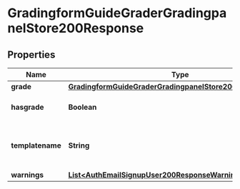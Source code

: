 

# GradingformGuideGraderGradingpanelStore200Response


## Properties

| Name | Type | Description | Notes |
|------------ | ------------- | ------------- | -------------|
|**grade** | [**GradingformGuideGraderGradingpanelStore200ResponseGrade**](GradingformGuideGraderGradingpanelStore200ResponseGrade.md) |  |  |
|**hasgrade** | **Boolean** | Does the user have a grade? |  |
|**templatename** | **String** | The template to use when rendering this data |  |
|**warnings** | [**List&lt;AuthEmailSignupUser200ResponseWarningsInner&gt;**](AuthEmailSignupUser200ResponseWarningsInner.md) |  |  [optional] |



